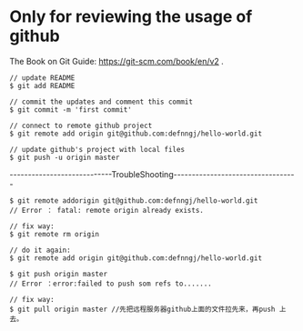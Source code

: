 # Only for reviewing the usage of github

The Book on Git Guide: https://git-scm.com/book/en/v2 .

```
// update README
$ git add README   

// commit the updates and comment this commit
$ git commit -m 'first commit'
```


```
// connect to remote github project
$ git remote add origin git@github.com:defnngj/hello-world.git   

// update github's project with local files
$ git push -u origin master  
```

----------------------------TroubleShooting----------------------------------


```
$ git remote addorigin git@github.com:defnngj/hello-world.git
// Error ： fatal: remote origin already exists.

// fix way:
$ git remote rm origin

// do it again: 
$ git remote add origin git@github.com:defnngj/hello-world.git 
```

```
$ git push origin master
// Error ：error:failed to push som refs to.......

// fix way:
$ git pull origin master //先把远程服务器github上面的文件拉先来，再push 上去。
```

